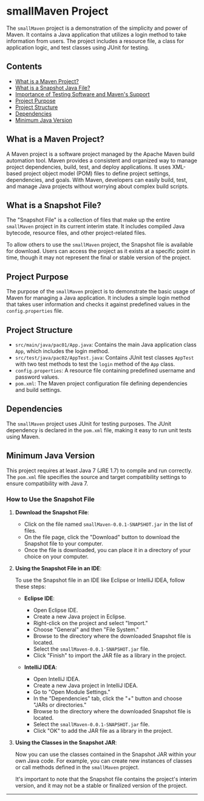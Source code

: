 # smallMaven Project

The `smallMaven` project is a demonstration of the simplicity and power of Maven. It contains a Java application that utilizes a login method to take information from users. The project includes a resource file, a class for application logic, and test classes using JUnit for testing.

## Contents

- [What is a Maven Project?](#what-is-a-maven-project)
- [What is a Snapshot Java File?](#what-is-a-snapshot-java-file)
- [Importance of Testing Software and Maven's Support](#importance-of-testing-software-and-mavens-support)
- [Project Purpose](#project-purpose)
- [Project Structure](#project-structure)
- [Dependencies](#dependencies)
- [Minimum Java Version](#minimum-java-version)


## What is a Maven Project?

A Maven project is a software project managed by the Apache Maven build automation tool. Maven provides a consistent and organized way to manage project dependencies, build, test, and deploy applications. It uses XML-based project object model (POM) files to define project settings, dependencies, and goals. With Maven, developers can easily build, test, and manage Java projects without worrying about complex build scripts.

##  What is a Snapshot File?

The "Snapshot File" is a collection of files that make up the entire `smallMaven` project in its current interim state. It includes compiled Java bytecode, resource files, and other project-related files.

To allow others to use the `smallMaven` project, the Snapshot file is available for download. Users can access the project as it exists at a specific point in time, though it may not represent the final or stable version of the project.



## Project Purpose

The purpose of the `smallMaven` project is to demonstrate the basic usage of Maven for managing a Java application. It includes a simple login method that takes user information and checks it against predefined values in the `config.properties` file.

## Project Structure

- `src/main/java/pac01/App.java`: Contains the main Java application class `App`, which includes the login method.
- `src/test/java/pac02/AppTest.java`: Contains JUnit test classes `AppTest` with two test methods to test the `login` method of the `App` class.
- `config.properties`: A resource file containing predefined username and password values.
- `pom.xml`: The Maven project configuration file defining dependencies and build settings.

## Dependencies

The `smallMaven` project uses JUnit for testing purposes. The JUnit dependency is declared in the `pom.xml` file, making it easy to run unit tests using Maven.

## Minimum Java Version

This project requires at least Java 7 (JRE 1.7) to compile and run correctly. The `pom.xml` file specifies the source and target compatibility settings to ensure compatibility with Java 7.


### How to Use the Snapshot File

1. **Download the Snapshot File**:

   
   - Click on the file named `smallMaven-0.0.1-SNAPSHOT.jar` in the list of files.
   - On the file page, click the "Download" button to download the Snapshot file to your computer.
   - Once the file is downloaded, you can place it in a directory of your choice on your computer.

2. **Using the Snapshot File in an IDE**:

   To use the Snapshot file in an IDE like Eclipse or IntelliJ IDEA, follow these steps:

   - **Eclipse IDE**:

     - Open Eclipse IDE.
     - Create a new Java project in Eclipse.
     - Right-click on the project and select "Import."
     - Choose "General" and then "File System."
     - Browse to the directory where the downloaded Snapshot file is located.
     - Select the `smallMaven-0.0.1-SNAPSHOT.jar` file.
     - Click "Finish" to import the JAR file as a library in the project.

   - **IntelliJ IDEA**:

     - Open IntelliJ IDEA.
     - Create a new Java project in IntelliJ IDEA.
     - Go to "Open Module Settings."
     - In the "Dependencies" tab, click the "+" button and choose "JARs or directories."
     - Browse to the directory where the downloaded Snapshot file is located.
     - Select the `smallMaven-0.0.1-SNAPSHOT.jar` file.
     - Click "OK" to add the JAR file as a library in the project.

3. **Using the Classes in the Snapshot JAR**:

   Now you can use the classes contained in the Snapshot JAR within your own Java code. For example, you can create new instances of classes or call methods defined in the `smallMaven` project.

   It's important to note that the Snapshot file contains the project's interim version, and it may not be a stable or finalized version of the project.

---






